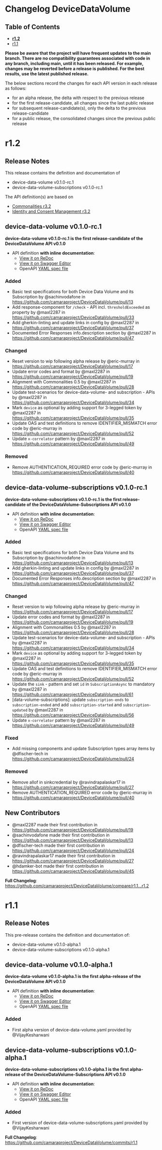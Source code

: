 # Changelog DeviceDataVolume

## Table of Contents
- **[r1.2](#r12)**
- [r1.1](#r11)

**Please be aware that the project will have frequent updates to the main branch. There are no compatibility guarantees associated with code in any branch, including main, until it has been released. For example, changes may be reverted before a release is published. For the best results, use the latest published release.**

The below sections record the changes for each API version in each release as follows:

* for an alpha release, the delta with respect to the previous release
* for the first release-candidate, all changes since the last public release
* for subsequent release-candidate(s), only the delta to the previous release-candidate
* for a public release, the consolidated changes since the previous public release

# r1.2

## Release Notes

This release contains the definition and documentation of
* device-data-volume v0.1.0-rc.1
* device-data-volume-subscriptions v0.1.0-rc.1

The API definition(s) are based on
* [Commonalities r3.2](https://github.com/camaraproject/Commonalities/releases/tag/r3.2)
* [Identity and Consent Management r3.2](https://github.com/camaraproject/IdentityAndConsentManagement/releases/tag/r3.2)

## device-data-volume v0.1.0-rc.1

**device-data-volume v0.1.0-rc.1 is the first release-candidate of the DeviceDataVolume API v0.1.0**

- API definition **with inline documentation**:
  - [View it on ReDoc](https://redocly.github.io/redoc/?url=https://raw.githubusercontent.com/camaraproject/DeviceDataVolume/r1.2/code/API_definitions/device-data-volume.yaml&nocors)
  - [View it on Swagger Editor](https://camaraproject.github.io/swagger-ui/?url=https://raw.githubusercontent.com/camaraproject/DeviceDataVolume/r1.2/code/API_definitions/device-data-volume.yaml)
  - OpenAPI [YAML spec file](https://github.com/camaraproject/DeviceDataVolume/blob/r1.2/code/API_definitions/device-data-volume.yaml)

### Added
* Basic test specifications for both Device Data Volume and its Subscription by @sachinvodafone in https://github.com/camaraproject/DeviceDataVolume/pull/13
* Add response-component for `/check` - API incl. `thresholdExceeded` as property by @maxl2287 in https://github.com/camaraproject/DeviceDataVolume/pull/33
* Add gherkin-linting and update links in config by @maxl2287 in https://github.com/camaraproject/DeviceDataVolume/pull/37 
* Documented Error Responses info.description section by @maxl2287 in https://github.com/camaraproject/DeviceDataVolume/pull/47

### Changed
* Reset version to wip following alpha release by @eric-murray in https://github.com/camaraproject/DeviceDataVolume/pull/17
* Update error codes and format by @maxl2287 in https://github.com/camaraproject/DeviceDataVolume/pull/19
* Alignment with Commonalities 0.5 by @maxl2287 in https://github.com/camaraproject/DeviceDataVolume/pull/28
* Update test-scenarios for device-data-volume- and subscription - APIs by @maxl2287 in https://github.com/camaraproject/DeviceDataVolume/pull/34
* Mark `device` as optional by adding support for 3-legged token by @maxl2287 in https://github.com/camaraproject/DeviceDataVolume/pull/35
* Update OAS and test definitions to remove IDENTIFIER_MISMATCH error code by @eric-murray in https://github.com/camaraproject/DeviceDataVolume/pull/52
* Update `x-correlator` pattern by @maxl2287 in https://github.com/camaraproject/DeviceDataVolume/pull/49


### Removed
* Remove AUTHENTICATION_REQUIRED error code by @eric-murray in https://github.com/camaraproject/DeviceDataVolume/pull/40

## device-data-volume-subscriptions v0.1.0-rc.1

**device-data-volume-subscriptions v0.1.0-rc.1 is the first release-candidate of the DeviceDataVolume-Subscriptions API v0.1.0**

- API definition **with inline documentation**:
  - [View it on ReDoc](https://redocly.github.io/redoc/?url=https://raw.githubusercontent.com/camaraproject/DeviceDataVolume/r1.2/code/API_definitions/device-data-volume-subscriptions.yaml&nocors)
  - [View it on Swagger Editor](https://camaraproject.github.io/swagger-ui/?url=https://raw.githubusercontent.com/camaraproject/DeviceDataVolume/r1.2/code/API_definitions/device-data-volume-subscriptions.yaml)
  - OpenAPI [YAML spec file](https://github.com/camaraproject/DeviceDataVolume/blob/r1.2/code/API_definitions/device-data-volume-subscriptions.yaml)

### Added
* Basic test specifications for both Device Data Volume and Its Subscription by @sachinvodafone in https://github.com/camaraproject/DeviceDataVolume/pull/13
* Add gherkin-linting and update links in config by @maxl2287 in https://github.com/camaraproject/DeviceDataVolume/pull/37
* Documented Error Responses info.description section by @maxl2287 in https://github.com/camaraproject/DeviceDataVolume/pull/47

### Changed
* Reset version to wip following alpha release by @eric-murray in https://github.com/camaraproject/DeviceDataVolume/pull/17
* Update error codes and format by @maxl2287 in https://github.com/camaraproject/DeviceDataVolume/pull/19
* Alignment with Commonalities 0.5 by @maxl2287 in https://github.com/camaraproject/DeviceDataVolume/pull/28
* Update test-scenarios for device-data-volume- and subscription - APIs by @maxl2287 in https://github.com/camaraproject/DeviceDataVolume/pull/34
* Mark `device` as optional by adding support for 3-legged token by @maxl2287 in https://github.com/camaraproject/DeviceDataVolume/pull/35
* Update OAS and test definitions to remove IDENTIFIER_MISMATCH error code by @eric-murray in https://github.com/camaraproject/DeviceDataVolume/pull/52
* Update the `sink` - pattern and set `id` in `SubscriptionAsync` to mandatory by @maxl2287 in https://github.com/camaraproject/DeviceDataVolume/pull/61
* [data-volume-subscriptions]: update `subscription-ends` to `subscription-ended` and add `subscription-started` and `subscription-updated` by @maxl2287 in https://github.com/camaraproject/DeviceDataVolume/pull/56
* Update `x-correlator` pattern by @maxl2287 in https://github.com/camaraproject/DeviceDataVolume/pull/49

### Fixed
* Add missing components and update Subscription types array items by @dfischer-tech in https://github.com/camaraproject/DeviceDataVolume/pull/24

### Removed
* Remove allof in sinkcredential by @ravindrapalaskar17 in https://github.com/camaraproject/DeviceDataVolume/pull/27
* Remove AUTHENTICATION_REQUIRED error code by @eric-murray in https://github.com/camaraproject/DeviceDataVolume/pull/40

## New Contributors
* @maxl2287 made their first contribution in https://github.com/camaraproject/DeviceDataVolume/pull/19
* @sachinvodafone made their first contribution in https://github.com/camaraproject/DeviceDataVolume/pull/13
* @dfischer-tech made their first contribution in https://github.com/camaraproject/DeviceDataVolume/pull/24
* @ravindrapalaskar17 made their first contribution in https://github.com/camaraproject/DeviceDataVolume/pull/27
* @hdamker-bot made their first contribution in https://github.com/camaraproject/DeviceDataVolume/pull/45

**Full Changelog**: https://github.com/camaraproject/DeviceDataVolume/compare/r1.1...r1.2

# r1.1
## Release Notes

This pre-release contains the definition and documentation of:
* device-data-volume v0.1.0-alpha.1
* device-data-volume-subscriptions v0.1.0-alpha.1

## device-data-volume v0.1.0-alpha.1

**device-data-volume v0.1.0-alpha.1 is the first alpha-release of the DeviceDataVolume API v0.1.0**

- API definition **with inline documentation**:
  - [View it on ReDoc](https://redocly.github.io/redoc/?url=https://raw.githubusercontent.com/camaraproject/DeviceDataVolume/r1.1/code/API_definitions/device-data-volume.yaml&nocors)
  - [View it on Swagger Editor](https://camaraproject.github.io/swagger-ui/?url=https://raw.githubusercontent.com/camaraproject/DeviceDataVolume/r1.1/code/API_definitions/device-data-volume.yaml)
  - OpenAPI [YAML spec file](https://github.com/camaraproject/DeviceDataVolume/blob/r1.1/code/API_definitions/device-data-volume.yaml)

### Added
* First alpha version of device-data-volume.yaml provided by @VijayKesharwani

## device-data-volume-subscriptions v0.1.0-alpha.1

**device-data-volume-subscriptions v0.1.0-alpha.1 is the first alpha-release of the DeviceDataVolume-Subscriptions API v0.1.0**

- API definition **with inline documentation**:
  - [View it on ReDoc](https://redocly.github.io/redoc/?url=https://raw.githubusercontent.com/camaraproject/DeviceDataVolume/r1.1/code/API_definitions/device-data-volume-subscriptions.yaml&nocors)
  - [View it on Swagger Editor](https://camaraproject.github.io/swagger-ui/?url=https://raw.githubusercontent.com/camaraproject/DeviceDataVolume/r1.1/code/API_definitions/device-data-volume-subscriptions.yaml)
  - OpenAPI [YAML spec file](https://github.com/camaraproject/DeviceDataVolume/blob/r1.1/code/API_definitions/device-data-volume-subscriptions.yaml)

### Added
* First version of device-data-volume-subscriptions.yaml provided by @VijayKesharwani

**Full Changelog**: https://github.com/camaraproject/DeviceDataVolume/commits/r1.1
